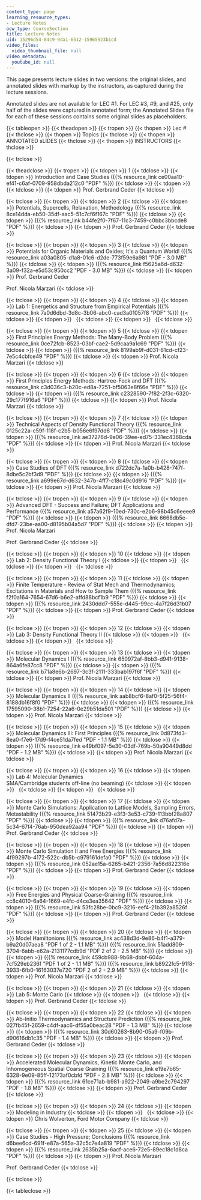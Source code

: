 ```yaml
---
content_type: page
learning_resource_types:
- Lecture Notes
ocw_type: CourseSection
title: Lecture Notes
uid: 15296d54-84c9-9da1-6512-15965923b1cd
video_files:
  video_thumbnail_file: null
video_metadata:
  youtube_id: null
---
```


This page presents lecture slides in two versions: the original slides, and annotated slides with markup by the instructors, as captured during the lecture sessions.

Annotated slides are not available for LEC #1. For LEC #3, #9, and #25, only half of the slides were captured in annotated form; the Annotated Slides file for each of these sessions contains some original slides as placeholders.

{{< tableopen >}}
{{< theadopen >}}
{{< tropen >}}
{{< thopen >}}
Lec #
{{< thclose >}}
{{< thopen >}}
Topics
{{< thclose >}}
{{< thopen >}}
ANNOTATED sLIDES
{{< thclose >}}
{{< thopen >}}
INSTRUCTORS
{{< thclose >}}

{{< trclose >}}

{{< theadclose >}}
{{< tropen >}}
{{< tdopen >}}
1
{{< tdclose >}}
{{< tdopen >}}
Introduction and Case Studies ({{% resource_link ce00aa10-ef41-c6af-0709-958dbda212c0 "PDF" %}})
{{< tdclose >}}
{{< tdopen >}}
 
{{< tdclose >}}
{{< tdopen >}}
Prof. Gerbrand Ceder
{{< tdclose >}}

{{< trclose >}}
{{< tropen >}}
{{< tdopen >}}
2
{{< tdclose >}}
{{< tdopen >}}
Potentials, Supercells, Relaxation, Methodology ({{% resource_link 8ce14dda-eb50-35df-aac5-51c7cf6f167c "PDF" %}})
{{< tdclose >}}
{{< tdopen >}}
({{% resource_link b44fe2f0-7f67-11c3-7459-c0bbc3bbcde8 "PDF" %}})
{{< tdclose >}}
{{< tdopen >}}
Prof. Gerbrand Ceder
{{< tdclose >}}

{{< trclose >}}
{{< tropen >}}
{{< tdopen >}}
3
{{< tdclose >}}
{{< tdopen >}}
Potentials for Organic Materials and Oxides; It's a Quantum World! ({{% resource_link a03a0805-d1a8-01c6-d2de-773f59e6a981 "PDF - 3.0 MB" %}})
{{< tdclose >}}
{{< tdopen >}}
({{% resource_link f5625a6d-d632-3a09-f32a-e5d53c950cc2 "PDF - 3.0 MB" %}})
{{< tdclose >}}
{{< tdopen >}}
Prof. Gerbrand Ceder  
  
Prof. Nicola Marzari
{{< tdclose >}}

{{< trclose >}}
{{< tropen >}}
{{< tdopen >}}
4
{{< tdclose >}}
{{< tdopen >}}
Lab 1: Energetics and Structure from Empirical Potentials ({{% resource_link 7a0d6dbd-3d8c-3b06-abc0-cad3a01057f8 "PDF" %}})
{{< tdclose >}}
{{< tdopen >}}
 
{{< tdclose >}}
{{< tdopen >}}
 
{{< tdclose >}}

{{< trclose >}}
{{< tropen >}}
{{< tdopen >}}
5
{{< tdclose >}}
{{< tdopen >}}
First Principles Energy Methods: The Many-Body Problem ({{% resource_link 0ce72fcb-8523-03bf-cae2-5d9caa9a1c69 "PDF" %}})
{{< tdclose >}}
{{< tdopen >}}
({{% resource_link 8199ab9f-d031-61cd-cf23-7e5c4cbfce49 "PDF" %}})
{{< tdclose >}}
{{< tdopen >}}
Prof. Nicola Marzari
{{< tdclose >}}

{{< trclose >}}
{{< tropen >}}
{{< tdopen >}}
6
{{< tdclose >}}
{{< tdopen >}}
First Principles Energy Methods: Hartree-Fock and DFT ({{% resource_link c3d036c3-b20c-ed8a-7251-bf5063e8f66e "PDF" %}})
{{< tdclose >}}
{{< tdopen >}}
({{% resource_link c2328590-7f82-2f3c-6320-29c177f916a6 "PDF" %}})
{{< tdclose >}}
{{< tdopen >}}
Prof. Nicola Marzari
{{< tdclose >}}

{{< trclose >}}
{{< tropen >}}
{{< tdopen >}}
7
{{< tdclose >}}
{{< tdopen >}}
Technical Aspects of Density Functional Theory ({{% resource_link 0125c22a-c59f-118f-c2b5-b056e6f97dd6 "PDF" %}})
{{< tdclose >}}
{{< tdopen >}}
({{% resource_link ae37276d-9e06-39ee-ed75-331ec4368cda "PDF" %}})
{{< tdclose >}}
{{< tdopen >}}
Prof. Nicola Marzari
{{< tdclose >}}

{{< trclose >}}
{{< tropen >}}
{{< tdopen >}}
8
{{< tdclose >}}
{{< tdopen >}}
Case Studies of DFT ({{% resource_link d722dc7a-1a0b-b428-747f-8dbe5c2bf3d9 "PDF" %}})
{{< tdclose >}}
{{< tdopen >}}
({{% resource_link a699e67d-d632-347b-4ff7-c18c49c0d916 "PDF" %}})
{{< tdclose >}}
{{< tdopen >}}
Prof. Nicola Marzari
{{< tdclose >}}

{{< trclose >}}
{{< tropen >}}
{{< tdopen >}}
9
{{< tdclose >}}
{{< tdopen >}}
Advanced DFT - Success and Failure; DFT Applications and Performance ({{% resource_link a57a62f9-10ed-730c-e2b6-98b45c6eeee9 "PDF" %}})
{{< tdclose >}}
{{< tdopen >}}
({{% resource_link 6668db5e-dfd7-23be-aa00-d8195b04a5d7 "PDF" %}})
{{< tdclose >}}
{{< tdopen >}}
Prof. Nicola Marzari  
  
Prof. Gerbrand Ceder
{{< tdclose >}}

{{< trclose >}}
{{< tropen >}}
{{< tdopen >}}
10
{{< tdclose >}}
{{< tdopen >}}
Lab 2: Density Functional Theory I
{{< tdclose >}}
{{< tdopen >}}
 
{{< tdclose >}}
{{< tdopen >}}
 
{{< tdclose >}}

{{< trclose >}}
{{< tropen >}}
{{< tdopen >}}
11
{{< tdclose >}}
{{< tdopen >}}
Finite Temperature - Review of Stat Mech and Thermodynamics; Excitations in Materials and How to Sample Them ({{% resource_link f2f0a164-7654-67d6-b6e2-affd88bcf1b9 "PDF" %}})
{{< tdclose >}}
{{< tdopen >}}
({{% resource_link 2430ddd7-555e-d445-99cc-4a7f26d31b07 "PDF" %}})
{{< tdclose >}}
{{< tdopen >}}
Prof. Gerbrand Ceder
{{< tdclose >}}

{{< trclose >}}
{{< tropen >}}
{{< tdopen >}}
12
{{< tdclose >}}
{{< tdopen >}}
Lab 3: Density Functional Theory II
{{< tdclose >}}
{{< tdopen >}}
 
{{< tdclose >}}
{{< tdopen >}}
 
{{< tdclose >}}

{{< trclose >}}
{{< tropen >}}
{{< tdopen >}}
13
{{< tdclose >}}
{{< tdopen >}}
Molecular Dynamics I ({{% resource_link 650972af-8bb3-d941-9138-864a6fe87cc8 "PDF" %}})
{{< tdclose >}}
{{< tdopen >}}
({{% resource_link b71a8e6b-2697-3c3f-2111-333bab197f6f "PDF" %}})
{{< tdclose >}}
{{< tdopen >}}
Prof. Nicola Marzari
{{< tdclose >}}

{{< trclose >}}
{{< tropen >}}
{{< tdopen >}}
14
{{< tdclose >}}
{{< tdopen >}}
Molecular Dynamics II ({{% resource_link aab8bcf6-8af0-5f25-56f4-8188db16f8f0 "PDF" %}})
{{< tdclose >}}
{{< tdopen >}}
({{% resource_link 17595090-38b1-7254-22a6-0e29b51da501 "PDF" %}})
{{< tdclose >}}
{{< tdopen >}}
Prof. Nicola Marzari
{{< tdclose >}}

{{< trclose >}}
{{< tropen >}}
{{< tdopen >}}
15
{{< tdclose >}}
{{< tdopen >}}
Molecular Dynamics III: First Principles ({{% resource_link 0d873fd3-8ea0-f7e6-17d9-f4ce51da7fed "PDF - 1.1 MB" %}})
{{< tdclose >}}
{{< tdopen >}}
({{% resource_link e49bf097-5e30-03df-769b-50a90449d8dd "PDF - 1.2 MB" %}})
{{< tdclose >}}
{{< tdopen >}}
Prof. Nicola Marzari
{{< tdclose >}}

{{< trclose >}}
{{< tropen >}}
{{< tdopen >}}
16
{{< tdclose >}}
{{< tdopen >}}
Lab 4: Molecular Dynamics  
SMA/Cambridge students off-line (no beaming)
{{< tdclose >}}
{{< tdopen >}}
 
{{< tdclose >}}
{{< tdopen >}}
 
{{< tdclose >}}

{{< trclose >}}
{{< tropen >}}
{{< tdopen >}}
17
{{< tdclose >}}
{{< tdopen >}}
Monte Carlo Simulations: Application to Lattice Models, Sampling Errors, Metastability ({{% resource_link 51473b29-e3f3-3e53-c739-113bbf28a807 "PDF" %}})
{{< tdclose >}}
{{< tdopen >}}
({{% resource_link d76afd7a-5c34-67f4-76ab-950dea92aa94 "PDF" %}})
{{< tdclose >}}
{{< tdopen >}}
Prof. Gerbrand Ceder
{{< tdclose >}}

{{< trclose >}}
{{< tropen >}}
{{< tdopen >}}
18
{{< tdclose >}}
{{< tdopen >}}
Monte Carlo Simulation II and Free Energies ({{% resource_link 4f99297b-4172-522c-db5b-c979161defa0 "PDF" %}})
{{< tdclose >}}
{{< tdopen >}}
({{% resource_link 052ae15a-6265-b421-2356-7a56d822316e "PDF" %}})
{{< tdclose >}}
{{< tdopen >}}
Prof. Gerbrand Ceder
{{< tdclose >}}

{{< trclose >}}
{{< tropen >}}
{{< tdopen >}}
19
{{< tdclose >}}
{{< tdopen >}}
Free Energies and Physical Coarse-Graining ({{% resource_link cc8c4010-6a64-1669-e4fc-d4ce3ea35642 "PDF" %}})
{{< tdclose >}}
{{< tdopen >}}
({{% resource_link 53fc28be-0bc9-3216-eef4-21b392a8526f "PDF" %}})
{{< tdclose >}}
{{< tdopen >}}
Prof. Gerbrand Ceder
{{< tdclose >}}

{{< trclose >}}
{{< tropen >}}
{{< tdopen >}}
20
{{< tdclose >}}
{{< tdopen >}}
Model Hamiltonions ({{% resource_link ac438d3d-9e86-b4f1-a379-b9a20d07aea8 "PDF 1 of 2 - 1.1 MB" %}}) ({{% resource_link 51add809-3704-6abb-e62a-2131177cdb9d "PDF 2 of 2 - 2.5 MB" %}})
{{< tdclose >}}
{{< tdopen >}}
({{% resource_link 459cb988-9b68-dbbf-604a-7cf529eb236f "PDF 1 of 2 - 1.1 MB" %}}) ({{% resource_link b8922fc5-91f8-3933-6fb0-16163037e720 "PDF 2 of 2 - 2.9 MB" %}})
{{< tdclose >}}
{{< tdopen >}}
Prof. Nicola Marzari
{{< tdclose >}}

{{< trclose >}}
{{< tropen >}}
{{< tdopen >}}
21
{{< tdclose >}}
{{< tdopen >}}
Lab 5: Monte Carlo
{{< tdclose >}}
{{< tdopen >}}
 
{{< tdclose >}}
{{< tdopen >}}
Prof. Gerbrand Ceder
{{< tdclose >}}

{{< trclose >}}
{{< tropen >}}
{{< tdopen >}}
22
{{< tdclose >}}
{{< tdopen >}}
Ab-Initio Thermodynamics and Structure Prediction ({{% resource_link 027fb45f-2659-c4df-aac6-df55a0beac28 "PDF - 1.3 MB" %}})
{{< tdclose >}}
{{< tdopen >}}
({{% resource_link 30d60263-8b90-05a9-f09b-d90616db1c35 "PDF - 1.4 MB" %}})
{{< tdclose >}}
{{< tdopen >}}
Prof. Gerbrand Ceder
{{< tdclose >}}

{{< trclose >}}
{{< tropen >}}
{{< tdopen >}}
23
{{< tdclose >}}
{{< tdopen >}}
Accelerated Molecular Dynamics, Kinetic Monte Carlo, and Inhomogeneous Spatial Coarse Graining ({{% resource_link e19e7b65-6328-9e09-85ff-12173af0cbfd "PDF - 2.8 MB" %}})
{{< tdclose >}}
{{< tdopen >}}
({{% resource_link 61ce71ab-b981-a922-2049-a9be2c794297 "PDF - 1.8 MB" %}})
{{< tdclose >}}
{{< tdopen >}}
Prof. Gerbrand Ceder
{{< tdclose >}}

{{< trclose >}}
{{< tropen >}}
{{< tdopen >}}
24
{{< tdclose >}}
{{< tdopen >}}
Modeling in Industry
{{< tdclose >}}
{{< tdopen >}}
 
{{< tdclose >}}
{{< tdopen >}}
Chris Wolverton, Ford Motor Company
{{< tdclose >}}

{{< trclose >}}
{{< tropen >}}
{{< tdopen >}}
25
{{< tdclose >}}
{{< tdopen >}}
Case Studies - High Pressure; Conclusions ({{% resource_link d6bee6cd-691f-e87a-565a-32c5c7e4a819 "PDF" %}})
{{< tdclose >}}
{{< tdopen >}}
({{% resource_link 2635b25a-6acf-ace6-72e5-89ec18c1d8ca "PDF" %}})
{{< tdclose >}}
{{< tdopen >}}
Prof. Nicola Marzari  
  
Prof. Gerbrand Ceder
{{< tdclose >}}

{{< trclose >}}

{{< tableclose >}}